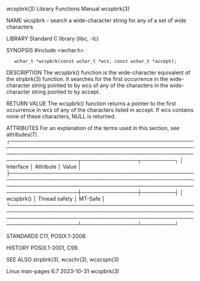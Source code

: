 wcspbrk(3)                                                                                Library Functions Manual                                                                               wcspbrk(3)

NAME
       wcspbrk - search a wide-character string for any of a set of wide characters

LIBRARY
       Standard C library (libc, -lc)

SYNOPSIS
       #include <wchar.h>

       wchar_t *wcspbrk(const wchar_t *wcs, const wchar_t *accept);

DESCRIPTION
       The wcspbrk() function is the wide-character equivalent of the strpbrk(3) function.  It searches for the first occurrence in the wide-character string pointed to by wcs of any of the characters in
       the wide-character string pointed to by accept.

RETURN VALUE
       The wcspbrk() function returns a pointer to the first occurrence in wcs of any of the characters listed in accept.  If wcs contains none of these characters, NULL is returned.

ATTRIBUTES
       For an explanation of the terms used in this section, see attributes(7).
       ┌────────────────────────────────────────────────────────────────────────────────────────────────────────────────────────────────────────────────────────────────────────┬───────────────┬─────────┐
       │ Interface                                                                                                                                                              │ Attribute     │ Value   │
       ├────────────────────────────────────────────────────────────────────────────────────────────────────────────────────────────────────────────────────────────────────────┼───────────────┼─────────┤
       │ wcspbrk()                                                                                                                                                              │ Thread safety │ MT-Safe │
       └────────────────────────────────────────────────────────────────────────────────────────────────────────────────────────────────────────────────────────────────────────┴───────────────┴─────────┘

STANDARDS
       C11, POSIX.1-2008.

HISTORY
       POSIX.1-2001, C99.

SEE ALSO
       strpbrk(3), wcschr(3), wcscspn(3)

Linux man-pages 6.7                                                                              2023-10-31                                                                                      wcspbrk(3)
